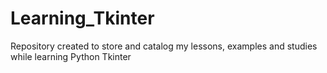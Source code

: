# Learning_Tkinter

Repository created to store and catalog my lessons, examples and studies while learning Python Tkinter
